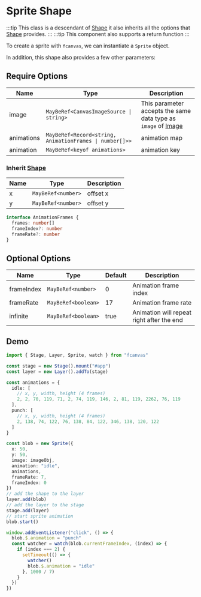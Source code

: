 # Sprite Shape

:::tip
This class is a descendant of [Shape](/guide/essentials/Shape) it also inherits all the options that [Shape](/guide/essentials/Shape) provides.
:::
:::tip
This component also supports a return function
:::

To create a sprite with `fcanvas`, we can instantiate a `Sprite` object.

In addition, this shape also provides a few other parameters:

## Require Options

| Name       | Type                                                    | Description                                                                          |
| ---------- | ------------------------------------------------------- | ------------------------------------------------------------------------------------ |
| image      | `MayBeRef<CanvasImageSource \| string>`                 | This parameter accepts the same data type as `image` of [Image](/guide/shapes/Image) |
| animations | `MayBeRef<Record<string, AnimationFrames \| number[]>>` | animation map                                                                        |
| animation  | `MayBeRef<keyof animations>`                            | animation key                                                                        |

### Inherit [Shape](/guide/essentials/Shape)

| Name | Type               | Description |
| ---- | ------------------ | ----------- |
| x    | `MayBeRef<number>` | offset x    |
| y    | `MayBeRef<number>` | offset y    |

```ts
interface AnimationFrames {
  frames: number[]
  frameIndex?: number
  frameRate?: number
}
```

## Optional Options

| Name       | Type                | Default | Description                               |
| ---------- | ------------------- | ------- | ----------------------------------------- |
| frameIndex | `MayBeRef<number>`  | 0       | Animation frame index                     |
| frameRate  | `MayBeRef<boolean>` | 17      | Animation frame rate                      |
| infinite   | `MayBeRef<boolean>` | true    | Animation will repeat right after the end |

## Demo

```ts
import { Stage, Layer, Sprite, watch } from "fcanvas"

const stage = new Stage().mount("#app")
const layer = new Layer().addTo(stage)

const animations = {
  idle: [
    // x, y, width, height (4 frames)
    2, 2, 70, 119, 71, 2, 74, 119, 146, 2, 81, 119, 2262, 76, 119
  ],
  punch: [
    // x, y, width, height (4 frames)
    2, 138, 74, 122, 76, 138, 84, 122, 346, 138, 120, 122
  ]
}

const blob = new Sprite({
  x: 50,
  y: 50,
  image: imageObj,
  animation: "idle",
  animations,
  frameRate: 7,
  frameIndex: 0
})
// add the shape to the layer
layer.add(blob)
// add the layer to the stage
stage.add(layer)
// start sprite animation
blob.start()

window.addEventListener("click", () => {
  blob.$.animation = "punch"
  const watcher = watch(blob.currentFrameIndex, (index) => {
    if (index === 2) {
      setTimeout(() => {
        watcher()
        blob.$.animation = "idle"
      }, 1000 / 7)
    }
  })
})
```

<Preview />
